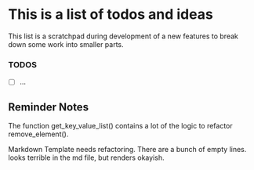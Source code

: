 # This is a list of todos and ideas

This list is a scratchpad during development of a new features to break down some work into smaller parts.

### TODOS
- [ ] ...


## Reminder Notes
The function get_key_value_list() contains a lot of the logic to refactor remove_element().

Markdown Template needs refactoring. There are a bunch of empty lines. looks terrible in the md file, but renders okayish.